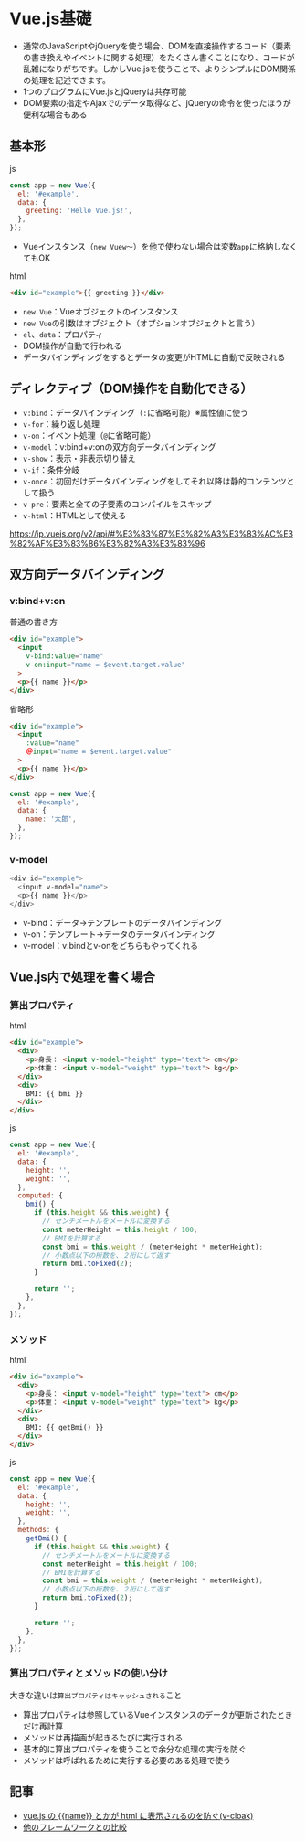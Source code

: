 # Vue.js基礎

- 通常のJavaScriptやjQueryを使う場合、DOMを直接操作するコード（要素の書き換えやイベントに関する処理）をたくさん書くことになり、コードが乱雑になりがちです。しかしVue.jsを使うことで、よりシンプルにDOM関係の処理を記述できます。
- 1つのプログラムにVue.jsとjQueryは共存可能
- DOM要素の指定やAjaxでのデータ取得など、jQueryの命令を使ったほうが便利な場合もある

## 基本形
js
```js
const app = new Vue({
  el: '#example',
  data: {
    greeting: 'Hello Vue.js!',
  },
});
```
- Vueインスタンス（`new Vuew〜`）を他で使わない場合は変数`app`に格納しなくてもOK

html
```html
<div id="example">{{ greeting }}</div>
```

- `new Vue`：Vueオブジェクトのインスタンス
- `new Vue`の引数はオブジェクト（オプションオブジェクトと言う）
- `el`、`data`：プロパティ
- DOM操作が自動で行われる
- データバインディングをするとデータの変更がHTMLに自動で反映される

## ディレクティブ（DOM操作を自動化できる）
- `v:bind`：データバインディング（`:`に省略可能）※属性値に使う
- `v-for`：繰り返し処理
- `v-on`：イベント処理（`@`に省略可能）
- `v-model`：v:bind+v:onの双方向データバインディング
- `v-show`：表示・非表示切り替え
- `v-if`：条件分岐
- `v-once`：初回だけデータバインディングをしてそれ以降は静的コンテンツとして扱う
- `v-pre`：要素と全ての子要素のコンパイルをスキップ
- `v-html`：HTMLとして使える

https://jp.vuejs.org/v2/api/#%E3%83%87%E3%82%A3%E3%83%AC%E3%82%AF%E3%83%86%E3%82%A3%E3%83%96

## 双方向データバインディング
### v:bind+v:on
普通の書き方
```html
<div id="example">
  <input
    v-bind:value="name"
    v-on:input="name = $event.target.value"
  >
  <p>{{ name }}</p>
</div>
```
省略形
```html
<div id="example">
  <input
    :value="name"
    ＠input="name = $event.target.value"
  >
  <p>{{ name }}</p>
</div>
```

```js
const app = new Vue({
  el: '#example',
  data: {
    name: '太郎',
  },
});
```

### v-model
```js
<div id="example">
  <input v-model="name">
  <p>{{ name }}</p>
</div>
```

- v-bind：データ→テンプレートのデータバインディング
- v-on：テンプレート→データのデータバインディング
- v-model：v:bindとv-onをどちらもやってくれる

## Vue.js内で処理を書く場合
### 算出プロパティ
html 
```html
<div id="example">
  <div>
    <p>身長： <input v-model="height" type="text"> cm</p>
    <p>体重： <input v-model="weight" type="text"> kg</p>
  </div>
  <div>
    BMI: {{ bmi }}
  </div>
</div>
```
js
```js
const app = new Vue({
  el: '#example',
  data: {
    height: '',
    weight: '',
  },
  computed: {
    bmi() {
      if (this.height && this.weight) {
        // センチメートルをメートルに変換する
        const meterHeight = this.height / 100;
        // BMIを計算する
        const bmi = this.weight / (meterHeight * meterHeight);
        // 小数点以下の桁数を、２桁にして返す
        return bmi.toFixed(2);
      }

      return '';
    },
  },
});
```

### メソッド
html 
```html
<div id="example">
  <div>
    <p>身長： <input v-model="height" type="text"> cm</p>
    <p>体重： <input v-model="weight" type="text"> kg</p>
  </div>
  <div>
    BMI: {{ getBmi() }}
  </div>
</div>
```
js
```js
const app = new Vue({
  el: '#example',
  data: {
    height: '',
    weight: '',
  },
  methods: {
    getBmi() {
      if (this.height && this.weight) {
        // センチメートルをメートルに変換する
        const meterHeight = this.height / 100;
        // BMIを計算する
        const bmi = this.weight / (meterHeight * meterHeight);
        // 小数点以下の桁数を、２桁にして返す
        return bmi.toFixed(2);
      }

      return '';
    },
  },
});
```
### 算出プロパティとメソッドの使い分け
大きな違いは`算出プロパティはキャッシュされる`こと

- 算出プロパティは参照しているVueインスタンスのデータが更新されたときだけ再計算
- メソッドは再描画が起きるたびに実行される
- 基本的に算出プロパティを使うことで余分な処理の実行を防ぐ
- メソッドは呼ばれるために実行する必要のある処理で使う

## 記事
- [vue.js の {{name}} とかが html に表示されるのを防ぐ(v-cloak)](https://qiita.com/macoshita/items/630e6bf1b6fa068790a3)
- [他のフレームワークとの比較](https://jp.vuejs.org/v2/guide/comparison.html)